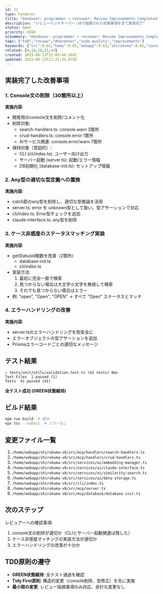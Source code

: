 ```yaml
---
id: 11
type: handover
title: "Handover: programmer → reviewer: Review Improvements Completed"
description: "レビューハンドオーバー-10で指摘された改善事項を全て実装完了"
status: Open
priority: HIGH
aiSummary: "Handover: programmer → reviewer: Review Improvements Completed レビューハンドオーバー-10で指摘された改善事項を全て実装完了 ## 実装完了した改善事項\n\n### 1. Console文の削除（30箇所以上）\n**実施内容**: \n- 開発用のconsole文を削除/コメント化\n- 削除対象:\n  - search-handlers."
tags: ["tdd","review","#handover","code-quality","improvements"]
keywords: {"src":0.65,"home":0.65,"webapp":0.65,"shirokuma":0.65,"console":0.5}
related: [4,10,18,41,44]
created: 2025-08-13T12:09:44.504Z
updated: 2025-08-13T13:21:35.879Z
---
```


## 実装完了した改善事項

### 1. Console文の削除（30箇所以上）
**実施内容**: 
- 開発用のconsole文を削除/コメント化
- 削除対象:
  - search-handlers.ts: console.warn 3箇所
  - crud-handlers.ts: console.error 1箇所  
  - AIサービス関連: console.error/warn 7箇所
- 保持対象（意図的）:
  - CLI (cli/index.ts): ユーザー向け出力
  - サーバー起動 (server.ts): 起動/エラー情報
  - DB初期化 (database-init.ts): セットアップ情報

### 2. Any型の適切な型定義への置換
**実施内容**:
- catch節のany型を削除し、適切な型推論を活用
- server.ts: error を unknown型として扱い、型アサーションで対応
- cli/index.ts: Error型チェックを追加
- claude-interface.ts: any型を削除

### 3. ケース非感度のステータスマッチング実装
**実施内容**:
- getStatusId関数を改善（2箇所）
  - database-init.ts
  - cli/index.ts
- 実装方法:
  1. 最初に完全一致で検索
  2. 見つからない場合は大文字小文字を無視して検索
  3. それでも見つからない場合はエラー
- 例: "open", "Open", "OPEN" → すべて "Open" ステータスとマッチ

### 4. エラーハンドリングの改善
**実施内容**:
- server.tsのエラーハンドリングを型安全に
- エラーオブジェクトの型アサーションを追加
- Prismaエラーコードごとの適切なメッセージ

## テスト結果

```
✓ tests/unit/utils/validation.test.ts (41 tests) 8ms
Test Files  1 passed (1)
Tests  41 passed (41)
```

**全テスト成功 (GREEN状態維持)**

## ビルド結果

```bash
npm run build  # 成功
npx tsc --noEmit  # エラーなし
```

## 変更ファイル一覧

1. `/home/webapp/shirokuma-v8/src/mcp/handlers/search-handlers.ts`
2. `/home/webapp/shirokuma-v8/src/mcp/handlers/crud-handlers.ts`
3. `/home/webapp/shirokuma-v8/src/services/ai/embedding-manager.ts`
4. `/home/webapp/shirokuma-v8/src/services/ai/claude-interface.ts`
5. `/home/webapp/shirokuma-v8/src/services/ai/similarity-search.ts`
6. `/home/webapp/shirokuma-v8/src/services/ai/data-storage.ts`
7. `/home/webapp/shirokuma-v8/src/cli/index.ts`
8. `/home/webapp/shirokuma-v8/src/mcp/server.ts`
9. `/home/webapp/shirokuma-v8/src/mcp/database/database-init.ts`

## 次のステップ

レビュアーへの確認事項:
1. console文の削除が適切か（CLIとサーバー起動関連は残した）
2. ケース非感度マッチングの実装方法が適切か
3. エラーハンドリングの改善が十分か

## TDD原則の遵守

- **GREEN状態維持**: 全テスト通過を確認
- **Tidy First原則**: 構造的変更（console削除、型修正）を先に実施
- **最小限の変更**: レビュー指摘事項のみ対応、余計な変更なし